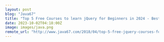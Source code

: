```yaml
---
layout: post
blog: "Java67"
title: "Top 5 Free Courses to learn jQuery for Beginners in 2024 - Best of Lot"
date: 2023-10-02T04:18:00Z
image: images/java.png
remote_url: "http://www.java67.com/2018/04/top-5-free-jquery-courses-for-web-developers.html"
---
```

